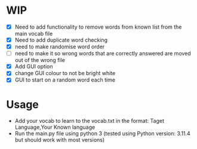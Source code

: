 # WIP
- [x] Need to add functionality to remove words from known list from the main vocab file
- [x] Need to add duplicate word checking
- [x] need to make randomise word order
- [ ] need to make it so wrong words that are correctly answered are moved out of the wrong file
- [x] Add GUI option
- [x] change GUI colour to not be bright white
- [x] GUI to start on a random word each time
  
# Usage

- Add your vocab to learn to the vocab.txt in the format:   Taget Language,Your Known language
- Run the main.py file using python 3 (tested using Python version: 3.11.4 but should work with most versions)
